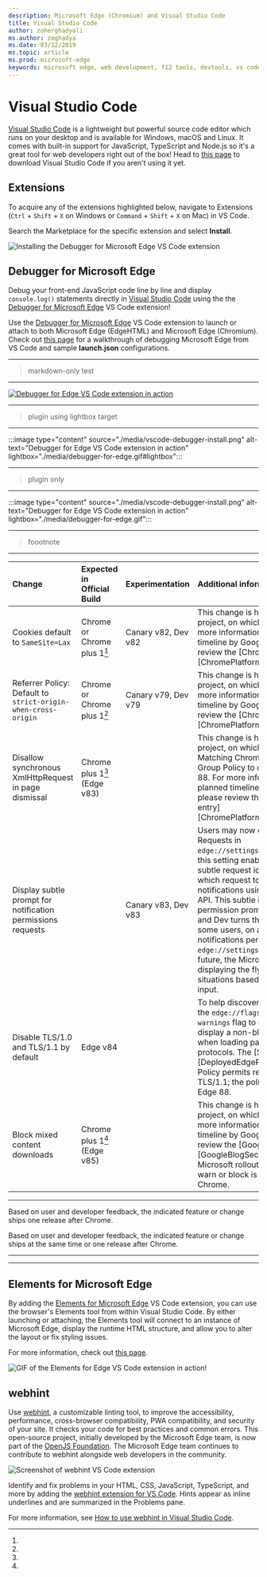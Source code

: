 ```yaml
---
description: Microsoft Edge (Chromium) and Visual Studio Code
title: Visual Studio Code
author: zoherghadyali
ms.author: zoghadya
ms.date: 03/12/2019
ms.topic: article
ms.prod: microsoft-edge
keywords: microsoft edge, web development, f12 tools, devtools, vs code, visual studio code, debugger, webhint
---
```


# Visual Studio Code

[Visual Studio Code](https://code.visualstudio.com/Docs) is a lightweight but powerful source code editor which runs on your desktop and is available for Windows, macOS and Linux. It comes with built-in support for JavaScript, TypeScript and Node.js so it's a great tool for web developers right out of the box! Head to [this page](https://code.visualstudio.com/) to download Visual Studio Code if you aren't using it yet.

## Extensions

<!-- We want to put something like the tiles for extensions VS Code uses on this page https://code.visualstudio.com/Docs#top-extensions but I don't think this is a markdown page. I think it's a web page. I couldn't find anything in https://github.com/Microsoft/vscode-docs that looks like this page. In the meantime, here's what I've come up with: -->

To acquire any of the extensions highlighted below, navigate to Extensions (`Ctrl` + `Shift` + `X` on Windows or `Command` + `Shift` + `X` on Mac) in VS Code.

Search the Marketplace for the specific extension and select **Install**.

![Installing the Debugger for Microsoft Edge VS Code extension](./media/vscode-debugger-install.png)

## Debugger for Microsoft Edge

Debug your front-end JavaScript code line by line and display `console.log()` statements directly in [Visual Studio Code](https://code.visualstudio.com/) using the the [Debugger for Microsoft Edge](https://marketplace.visualstudio.com/items?itemName=msjsdiag.debugger-for-edge) VS Code extension!

Use the [Debugger for Microsoft Edge](https://marketplace.visualstudio.com/items?itemName=msjsdiag.debugger-for-edge) VS Code extension to launch or attach to both Microsoft Edge (EdgeHTML) and Microsoft Edge (Chromium). Check out [this page](./debugger-for-edge.md) for a walkthrough of debugging Microsoft Edge from VS Code and sample **launch.json** configurations.

<!--![GIF of the Debugger for Edge VS Code extension in action!](./media/debugger-for-edge.gif)  -->  

--- 

> markdown-only test

---  

[ ![Debugger for Edge VS Code extension in action](./media/vscode-debugger-install.png) ](./media/debugger-for-edge.gif#lightbox)  

---  

> plugin using lightbox target

---

:::image type="content" source="./media/vscode-debugger-install.png" alt-text="Debugger for Edge VS Code extension in action" lightbox="./media/debugger-for-edge.gif#lightbox":::

---  

> plugin only

---  

:::image type="content" source="./media/vscode-debugger-install.png" alt-text="Debugger for Edge VS Code extension in action" lightbox="./media/debugger-for-edge.gif":::

---  

> foootnote

---  

| Change | Expected in Official Build | Experimentation | Additional information |  
|:--- |:--- |:--- |:--- |
| Cookies default to `SameSite=Lax` | Chrome or Chrome plus 1[^Chrome=+1]  | Canary v82, Dev v82 | This change is happening in the Chromium project, on which Microsoft Edge is based.  For more information, including the planned timeline by Google for this change, please review the [Chrome Platform Status entry][ChromePlatformStatus5088147346030592].  |  
| Referrer Policy: Default to `strict-origin-when-cross-origin` | Chrome or Chrome plus 1[^Chrome=+1]  | Canary v79, Dev v79 | This change is happening in the Chromium project, on which Microsoft Edge is based.  For more information, including the planned timeline by Google for this change, please review the [Chrome Platform Status entry][ChromePlatformStatus6251880185331712].  |  
| Disallow synchronous XmlHttpRequest in page dismissal | Chrome plus 1[^Chrome+1] (Edge v83) |  | This change is happening in the Chromium project, on which Microsoft Edge is based.  Matching Chrome, Microsoft Edge offers a Group Policy to disable this change until Edge 88.  For more information, including the planned timeline by Google for this change, please review the [Chrome Platform Status entry][ChromePlatformStatus4664843055398912].  |  
| Display subtle prompt for notification permissions requests |  | Canary v83, Dev v83 | Users may now opt into Quiet Notification Requests in `edge://settings/content/notifications`.  With this setting enabled, Microsoft Edge displays a subtle request icon in the address bar for sites which request to send users future notifications using the `Notifications` or `Push` API.  This subtle icon replaces the flyout permission prompt.  An experiment in Canary and Dev turns this behavior on by default for some users, on all sites that request notifications permissions.  Users may opt out in `edge://settings/content/notifications`.  In the future, the Microsoft edge team may explore displaying the flyout prompt in specific situations based on user behaviors and other input.  |  
| Disable TLS/1.0 and TLS/1.1 by default | Edge v84 |  | To help discover impacted sites, you may set the `edge://flags/#display-legacy-tls-warnings` flag to cause Microsoft Edge to display a non-blocking "Not Secure" notice when loading pages that require legacy TLS protocols.  The [SSLMinVersion][DeployedEdgePoliciesSSLMinVersion] Group Policy permits re-enabling of TLS/1.0 and TLS/1.1; the policy remains available until Edge 88.  |  
| Block mixed content downloads | Chrome plus 1[^Chrome+1]  \(Edge v85\)  |  | This change is happening in the Chromium project, on which Microsoft Edge is based.  For more information, including the planned timeline by Google for this change, please review the [Google security blog entry][GoogleBlogSecurity20200206].  The Microsoft rollout schedule on file types to warn or block is planned for one release after Chrome.  |  

---  

[^Chrome+1]:  
Based on user and developer feedback, the indicated feature or change ships one release after Chrome.  
[^Chrome=+1]:  
Based on user and developer feedback, the indicated feature or change ships at the same time or one release after Chrome.  

---  

---  

## Elements for Microsoft Edge

By adding the [Elements for Microsoft Edge](https://marketplace.visualstudio.com/items?itemName=ms-edgedevtools.vscode-edge-devtools) VS Code extension, you can use the browser's Elements tool from within Visual Studio Code. By either launching or attaching, the Elements tool will connect to an instance of Microsoft Edge, display the runtime HTML structure, and allow you to alter the layout or fix styling issues.

For more information, check out [this page](./elements-for-edge.md).

![GIF of the Elements for Edge VS Code extension in action!](./media/elements-for-edge.gif)

## webhint

Use [webhint](https://webhint.io), a customizable linting tool, to improve the accessibility, performance, cross-browser compatibility, PWA compatibility, and security of your site. It checks your code for best practices and common errors. This open-source project, initially developed by the Microsoft Edge team, is now part of the [OpenJS Foundation](https://openjsf.org/). The Microsoft Edge team continues to contribute to webhint alongside web developers in the community.

![Screenshot of webhint VS Code extension](./media/webhint-extension.png)

Identify and fix problems in your HTML, CSS, JavaScript, TypeScript, and more by adding the [webhint extension for VS Code](https://marketplace.visualstudio.com/items?itemName=webhint.vscode-webhint). Hints appear as inline underlines and are summarized in the Problems pane.

For more information, see [How to use webhint in Visual Studio Code](./webhint.md).
